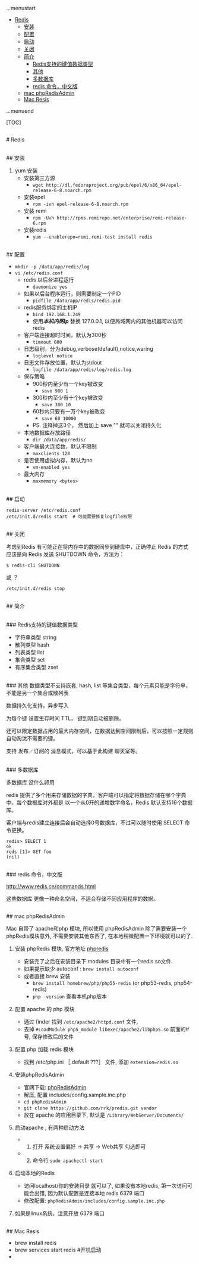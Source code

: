 ...menustart

 - [Redis](#e111446745a1825b862f8727ae63bce4)
	 - [安装](#e655a410ff21cd07e7a0150491e04371)
	 - [配置](#224e2ccda861c2514faa683b3683c361)
	 - [启动](#8e54ddfe243a6ecd4e231c9cfa770bd4)
	 - [关闭](#b15d91274e9fc68608c609999e0413fa)
	 - [简介](#e05dce83e5129785b9f316978a14b896)
		 - [Redis支持的键值数据类型](#04be0f8060daa1d85d889605ca8fb2bb)
		 - [其他](#0d98c74797e49d00bcc4c17c9d557a2b)
		 - [多数据库](#fdde913b5f9231dbf0135b5d394cb199)
		 - [redis 命令，中文版](#7bcaab82241af99be9615017fca3cb89)
	 - [mac phpRedisAdmin](#6ef8082fd2f3d06391821ecff428e702)
	 - [Mac Resis](#5eb6909a1e0d0356a26e2c49bf854243)

...menuend


[TOC]

<h2 id="e111446745a1825b862f8727ae63bce4"></h2>
# Redis

<h2 id="e655a410ff21cd07e7a0150491e04371"></h2>
## 安装

 1. yum 安装
    - 安装第三方源
        - `wget http://dl.fedoraproject.org/pub/epel/6/x86_64/epel-release-6-8.noarch.rpm`
    - 安装epel
        - `rpm -ivh epel-release-6-8.noarch.rpm`
    - 安装 remi
        - `rpm -Uvh http://rpms.remirepo.net/enterprise/remi-release-6.rpm` 
    - 安装redis 
        - `yum --enablerepo=remi,remi-test install redis`

<h2 id="224e2ccda861c2514faa683b3683c361"></h2>
## 配置

 - `mkdir -p /data/app/redis/log`
 - `vi /etc/redis.conf`
    - redis 以后台进程运行
        - `daemonize yes`
    - 如果以后台程序运行，则需要制定一个PID
        - `pidfile /data/app/redis/redis.pid`
    - redis服务绑定的主机IP
        - `bind 192.168.1.249`
        - 使用***本机内网ip*** 替换 127.0.0.1, 以便局域网内的其他机器可以访问redis
    - 客户端连接超时时间，默认为300秒
        - `timeout 600`
    - 日志级别，分为debug,verbose(default),notice,waring
        - `loglevel notice`
    - 日志文件存放位置，默认为stdout
        - `logfile /data/app/redis/log/redis.log`
    - 保存策略
        - 900秒内至少有一个key被改变
            - `save 900 1`
        - 300秒内至少有十个key被改变
            - `save 300 10`
        - 60秒内只要有一万个key被改变
            - `save 60 10000`
        - PS. 注释掉这3个， 然后加上  save "" 就可以关闭持久化   
    - 本地数据库存放路径
        - `dir /data/app/redis/`
    - 客户端最大连接数，默认不限制
        - `maxclients 128` 
    - 是否使用虚拟内存，默认为no
        - `vm-enabled yes`
    - 最大内存
        - `maxmemory <bytes> `

<h2 id="8e54ddfe243a6ecd4e231c9cfa770bd4"></h2>
## 启动

```
redis-server /etc/redis.conf
/etc/init.d/redis start  # 可能需要修复logfile权限
```

<h2 id="b15d91274e9fc68608c609999e0413fa"></h2>
## 关闭

考虑到Redis 有可能正在将内存中的数据同步到硬盘中，正确停止 Redis 的方式应该是向 Redis 发送 SHUTDOWN 命令，方法为：

```
$ redis-cli SHUTDOWN
```

或  ？

```
/etc/init.d/redis stop
```


<h2 id="e05dce83e5129785b9f316978a14b896"></h2>
## 简介

<h2 id="04be0f8060daa1d85d889605ca8fb2bb"></h2>
### Redis支持的键值数据类型

- 字符串类型  string
- 散列类型     hash
- 列表类型     list
- 集合类型     set
- 有序集合类型   zset

<h2 id="0d98c74797e49d00bcc4c17c9d557a2b"></h2>
### 其他
数据类型不支持嵌套, hash, list 等集合类型，每个元素只能是字符串，不能是另一个集合或散列表 

数据持久化支持，异步写入

为每个键 设置生存时间 TTL， 键到期自动被删除。

还可以限定数据占用的最大内存空间，在数据达到空间限制后，可以按照一定规则自动淘汰不需要的键。

支持 发布／订阅的 消息模式，可以基于此构建 聊天室等。

<h2 id="fdde913b5f9231dbf0135b5d394cb199"></h2>
### 多数据库

多数据库 没什么卵用

redis 提供了多个用来存储数据的字典，客户端可以指定将数据存储在哪个字典中。每个数据库对外都是 以一个从0开的递增数字命名，Redis 默认支持16个数据库。

客户端与redis建立连接后会自动选择0号数据库，不过可以随时使用 SELECT 命令更换。

```
redis> SELECT 1
ok
reds [1]> GET foo
(nil)
```

<h2 id="7bcaab82241af99be9615017fca3cb89"></h2>
### redis 命令，中文版

http://www.redis.cn/commands.html

这些数据库 更像一种命名空间，不适合存储不同应用程序的数据。
            
<h2 id="6ef8082fd2f3d06391821ecff428e702"></h2>
## mac phpRedisAdmin

Mac 自带了 apache和php 模块, 所以使用 phpRedisAdmin 除了需要安装一个 phpRedis模块意外, 不需要安装其他东西了, 在本地稍微配置一下环境就可以的了.

 1. 安装 phpRedis 模块, 官方地址 [phpredis](https://github.com/nicolasff/phpredis)
    - 安装完了之后在安装目录下 modules 目录中有一个redis.so文件.
    - 如果提示缺少 autoconf :  `brew install autoconf`
    - 或者直接 brew 安装
        - `brew install homebrew/php/php55-redis`  (or php53-redis, php54-redis)
        - `php -version` 查看本机php版本

 2. 配置 apache 的 php 模块
    - 通过 finder 找到 `/etc/apache2/httpd.conf` 文件, 
    - 去掉 `#LoadModule php5_module libexec/apache2/libphp5.so` 前面的#号, 保存修改后的文件

 3. 配置 php 加载 redis 模块
    - 找到 /etc/php.ini ［.default ???］  文件, 添加 `extension=redis.so`

 4. 安装phpRedisAdmin 
    - 官网下载: [phpRedisAdmin](https://github.com/ErikDubbelboer/phpRedisAdmin/)
    - 解压, 配置 includes/config.sample.inc.php 
    - `cd phpRedisAdmin`
    - `git clone https://github.com/nrk/predis.git vendor`
    - 放在 apache 的应用目录下, 默认是 `/Library/WebServer/Documents/`

 5. 启动apache , 有两种启动方法
    - 1)  打开 系统设置偏好 -> 共享 -> Web共享 勾选即可
    - 2)  命令行 `sudo apachectl start`

 6. 启动本地的Redis
    - 访问localhost/你的安装目录 就可以了, 如果没有本地redis, 第一次访问可能会出错, 因为默认配置是连接本地 redis 6379 端口
    - 修改配置:  `phpRedisAdmin/includes/config.sample.inc.php`
 
 7. 如果是linux系统，注意开放 6379 端口

<h2 id="5eb6909a1e0d0356a26e2c49bf854243"></h2>
## Mac Resis

 - brew install redis
 - brew services start redis  #开机启动
 - 
 
    
